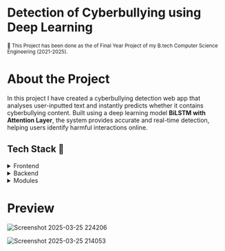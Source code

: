 # Detection of Cyberbullying using Deep Learning

<small align="justify">🚀 This Project has been done as the of Final Year Project of my B.tech Computer Science Engineering (2021-2025).</small>

# About the Project

In this project I have created a cyberbullying detection web app that analyses user-inputted text and instantly predicts whether it contains cyberbullying content. Built using a deep learning model **BiLSTM with Attention Layer**, the system provides accurate and real-time detection, helping users identify harmful interactions online. 

## Tech Stack 🍻
<details>
  <summary>Frontend</summary>
  <ul>
    <li><a href="https://developer.mozilla.org/en-US/docs/Learn/HTML">HTML</a></li>
    <li><a href="https://developer.mozilla.org/en-US/docs/Web/CSS">CSS</a></li>
    <li><a href="https://developer.mozilla.org/en-US/docs/Learn/JavaScript">JavaScript</a></li>
  </ul>
</details>

<details>
  <summary>Backend</summary>
  <ul>
    <li><a href="https://flask.palletsprojects.com/en/stable/">Flask</a></li>
    <li><a href="https://www.python.org/">Python</a></li>
  </ul>
</details>

<details>
<summary>Modules</summary>
  <ul>
    <li><a href="https://pandas.pydata.org/">pandas</a></li>
    <li><a href="https://matplotlib.org/">matplotlib</a></li>
    <li><a href="https://numpy.org/">numpy</a></li>
    <li><a href="https://www.tensorflow.org/">tensorflow</a></li>
    <li><a href="https://www.nltk.org/">NLTK</a></li>
  </ul>
</details>


# Preview
![Screenshot 2025-03-25 224206](https://github.com/user-attachments/assets/4c08a096-7053-4151-bffc-16f9985e52e3)




![Screenshot 2025-03-25 214053](https://github.com/user-attachments/assets/20a4a376-ab02-4f90-aa90-42928c4bce9c)


